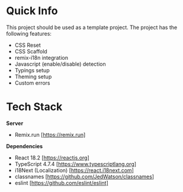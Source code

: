 # Quick Info
This project should be used as a template project. The project has the following features:
- CSS Reset
- CSS Scaffold
- remix-i18n integration
- Javascript (enable/disable) detection
- Typings setup
- Theming setup
- Custom errors

# Tech Stack
**Server**
- Remix.run [https://remix.run]

**Dependencies**
- React 18.2 [https://reactjs.org]
- TypeScript 4.7.4 [https://www.typescriptlang.org]
- i18Next (Localization) [https://react.i18next.com]
- classnames [https://github.com/JedWatson/classnames]
- eslint [https://github.com/eslint/eslint]
